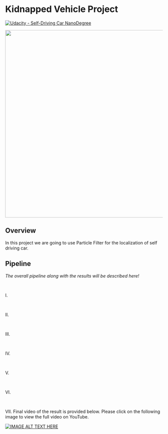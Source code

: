 # Kidnapped Vehicle Project

[![Udacity - Self-Driving Car NanoDegree](https://s3.amazonaws.com/udacity-sdc/github/shield-carnd.svg)](http://www.udacity.com/drive)



<p align="center">
<img src="https://j.gifs.com/L8DDWg.gif" width = "600" />
</p>


Overview
---


In this project we are going to use Particle Filter for the localization of self driving car.


Pipeline
---


*The overall pipeline along with the results will be described here!*

<br>

I.


</br>


II.


</br>

III.


</br>


IV.


</br>


V. 


</br>


VI. 


</br>


VII. Final video of the result is provided below. Please click on the following image to view the full video on YouTube. 
</br>

[![IMAGE ALT TEXT HERE](https://img.youtube.com/vi/jh6S3Ta3iMs/0.jpg)](https://www.youtube.com/watch?v=jh6S3Ta3iMs)

</br>
<br></br>
